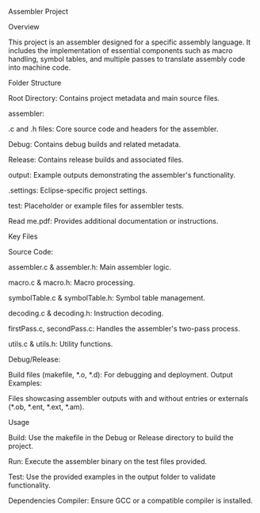 Assembler Project

Overview

This project is an assembler designed for a specific assembly language. It includes the implementation of essential components such as macro handling, symbol tables, and multiple passes to translate assembly code into machine code.


Folder Structure

Root Directory: Contains project metadata and main source files.

assembler:

.c and .h files: Core source code and headers for the assembler.

Debug: Contains debug builds and related metadata.

Release: Contains release builds and associated files.

output: Example outputs demonstrating the assembler's functionality.

.settings: Eclipse-specific project settings.

test: Placeholder or example files for assembler tests.

Read me.pdf: Provides additional documentation or instructions.


Key Files

Source Code:

assembler.c & assembler.h: Main assembler logic.

macro.c & macro.h: Macro processing.

symbolTable.c & symbolTable.h: Symbol table management.

decoding.c & decoding.h: Instruction decoding.

firstPass.c, secondPass.c: Handles the assembler's two-pass process.

utils.c & utils.h: Utility functions.

Debug/Release:

Build files (makefile, *.o, *.d): For debugging and deployment.
Output Examples:

Files showcasing assembler outputs with and without entries or externals (*.ob, *.ent, *.ext, *.am).

Usage

Build:
Use the makefile in the Debug or Release directory to build the project.

Run:
Execute the assembler binary on the test files provided.

Test:
Use the provided examples in the output folder to validate functionality.

Dependencies
Compiler: Ensure GCC or a compatible compiler is installed.
